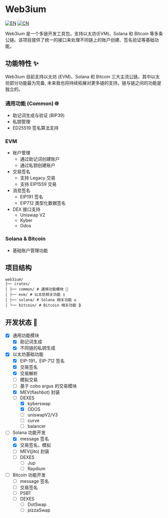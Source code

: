 # Web3ium
[![EN](https://img.shields.io/badge/language-EN-blue.svg)](README.md) [![CN](https://img.shields.io/badge/语言-中文-red.svg)](README_ZH.md)


Web3ium 是一个多链开发工具包，支持以太坊(EVM)、Solana 和 Bitcoin 等多条公链。该项目提供了统一的接口来处理不同链上的账户创建、签名验证等基础功能。

## 功能特性 ✨ 
Web3ium 目前支持以太坊 (EVM)、Solana 和 Bitcoin 三大主流公链。其中以太坊部分功能最为完备, 未来我也将持续拓展对更多链的支持。链与链之间的功能是独立的。

### 通用功能 (Common) 🌐
- 助记词生成与验证 (BIP39)
- 私钥管理
- ED25519 签名算法支持

### EVM
- 账户管理
  - 通过助记词创建账户
  - 通过私钥创建账户
- 交易签名
  - 支持 Legacy 交易
  - 支持 EIP1559 交易
- 消息签名
  - EIP191 签名
  - EIP712 类型化数据签名
- DEX 接口支持
  - Uniswap V2
  - Kyber
  - Odos

### Solana & Bitcoin
- 基础账户管理功能

## 项目结构
```
web3ium/
├── crates/
│ ├── common/ # 通用功能模块 🧩
│ ├── evm/ # 以太坊相关功能 ⟠
│ ├── solana/ # Solana 相关功能 ◎
│ └── bitcoin/ # Bitcoin 相关功能 ₿
```

## 开发状态 🚧

- [x] 通用功能模块
    - [x] 助记词生成
    - [x] 不同链的私钥生成
- [x] 以太坊基础功能
    - [x] EIP-191，EIP-712 签名
    - [x] 交易签名
    - [x] 交易解析
    - [ ] 模拟交易
    - [ ] 基于 cobo argus 的交易模块
    - [x] MEV(flashbot) 封装
    - [ ] DEXES
        - [x] kyberswap
        - [x] ODOS
        - [ ] uniswapV2/V3
        - [ ] curve
        - [ ] balancer
- [ ] Solana 功能开发
    - [x] message 签名
    - [x] 交易签名，模拟
    - [ ] MEV(jito) 封装
    - [ ] DEXES
        - [ ] Jup
        - [ ] Raydium
- [ ] Bitcoin 功能开发
    - [ ] message 签名
    - [ ] 交易签名
    - [ ] PSBT
    - [ ] DEXES
      - [ ] DotSwap
      - [ ] pizzaSwap
